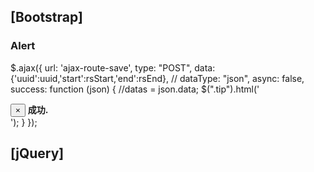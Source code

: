 
## [Bootstrap] 
### Alert 

   $.ajax({
            url: 'ajax-route-save',
            type: "POST",
            data: {'uuid':uuid,'start':rsStart,'end':rsEnd},
         //   dataType: "json",
            async: false,
            success: function (json) {
                //datas = json.data;
                $(".tip").html('<div class="alert alert-success"> <button type="button" class="close"      data-dismiss="alert">×</button> <strong> <i class="fa fa-check-circle fa-lg fa-fw"></i> 成功. </strong> </div>');
            }
        });


## [jQuery]
